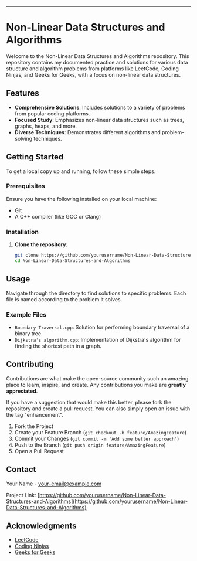 ---

# Non-Linear Data Structures and Algorithms

Welcome to the Non-Linear Data Structures and Algorithms repository. This repository contains my documented practice and solutions for various data structure and algorithm problems from platforms like LeetCode, Coding Ninjas, and Geeks for Geeks, with a focus on non-linear data structures.

## Features

- **Comprehensive Solutions**: Includes solutions to a variety of problems from popular coding platforms.
- **Focused Study**: Emphasizes non-linear data structures such as trees, graphs, heaps, and more.
- **Diverse Techniques**: Demonstrates different algorithms and problem-solving techniques.

## Getting Started

To get a local copy up and running, follow these simple steps.

### Prerequisites

Ensure you have the following installed on your local machine:

- Git
- A C++ compiler (like GCC or Clang)

### Installation

1. **Clone the repository**:

    ```sh
    git clone https://github.com/yourusername/Non-Linear-Data-Structures-and-Algorithms.git
    cd Non-Linear-Data-Structures-and-Algorithms
    ```

## Usage

Navigate through the directory to find solutions to specific problems. Each file is named according to the problem it solves.

### Example Files

- `Boundary Traversal.cpp`: Solution for performing boundary traversal of a binary tree.
- `Dijkstra's algorithm.cpp`: Implementation of Dijkstra's algorithm for finding the shortest path in a graph.

## Contributing

Contributions are what make the open-source community such an amazing place to learn, inspire, and create. Any contributions you make are **greatly appreciated**.

If you have a suggestion that would make this better, please fork the repository and create a pull request. You can also simply open an issue with the tag "enhancement".

1. Fork the Project
2. Create your Feature Branch (`git checkout -b feature/AmazingFeature`)
3. Commit your Changes (`git commit -m 'Add some better approach'`)
4. Push to the Branch (`git push origin feature/AmazingFeature`)
5. Open a Pull Request

## Contact

Your Name - [your-email@example.com](mailto:tyash6843@gmail.com)

Project Link: [https://github.com/yourusername/Non-Linear-Data-Structures-and-Algorithms](https://github.com/yourusername/Non-Linear-Data-Structures-and-Algorithms)

## Acknowledgments

- [LeetCode](https://leetcode.com/)
- [Coding Ninjas](https://www.codingninjas.com/)
- [Geeks for Geeks](https://www.geeksforgeeks.org/)

